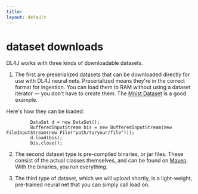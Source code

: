 ```yaml
---
title: 
layout: default
---
```


# dataset downloads

DL4J works with three kinds of downloadable datasets. 

1. The first are preserialized datasets that can be downloaded directly for use with DL4J neural nets. Preserialized means they're in the correct format for ingestion. You can load them to RAM without using a dataset iterator — you don’t have to create them. The [Mnist Dataset](https://drive.google.com/file/d/0B-O_wola53IsWDhCSEtJWXUwTjg/edit?usp=sharing) is a good example. 

Here's how they can be loaded:


             DataSet d = new DataSet();
             BufferedInputStream bis = new BufferedInputStream(new FileInputStream(new File("path/to/your/file")));
             d.load(bis);
             bis.close();

2. The second dataset type is pre-compiled binaries, or jar files. These consist of the actual classes themselves, and can be found on [Maven](http://search.maven.org/#search%7Cga%7C1%7Cdeeplearning4j). With the binaries, you run everything. 

3. The third type of dataset, which we will upload shortly, is a light-weight, pre-trained neural net that you can simply call load on. 